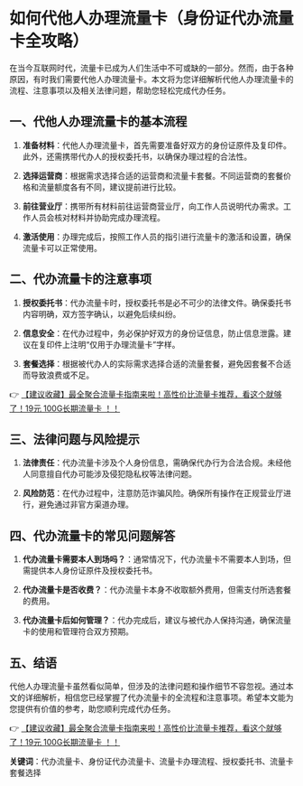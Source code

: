 # 如何代他人办理流量卡（身份证代办流量卡全攻略）

在当今互联网时代，流量卡已成为人们生活中不可或缺的一部分。然而，由于各种原因，有时我们需要代他人办理流量卡。本文将为您详细解析代他人办理流量卡的流程、注意事项以及相关法律问题，帮助您轻松完成代办任务。

## 一、代他人办理流量卡的基本流程

1. **准备材料**：代他人办理流量卡，首先需要准备好双方的身份证原件及复印件。此外，还需携带代办人的授权委托书，以确保办理过程的合法性。

2. **选择运营商**：根据需求选择合适的运营商和流量卡套餐。不同运营商的套餐价格和流量额度各有不同，建议提前进行比较。

3. **前往营业厅**：携带所有材料前往运营商营业厅，向工作人员说明代办需求。工作人员会核对材料并协助完成办理流程。

4. **激活使用**：办理完成后，按照工作人员的指引进行流量卡的激活和设置，确保流量卡可以正常使用。

## 二、代办流量卡的注意事项

1. **授权委托书**：代办流量卡时，授权委托书是必不可少的法律文件。确保委托书内容明确，双方签字确认，以避免后续纠纷。

2. **信息安全**：在代办过程中，务必保护好双方的身份证信息，防止信息泄露。建议在复印件上注明“仅用于办理流量卡”字样。

3. **套餐选择**：根据被代办人的实际需求选择合适的流量套餐，避免因套餐不合适而导致浪费或不足。

👉 [【建议收藏】最全聚合流量卡指南来啦！高性价比流量卡推荐，看这个就够了！19元 100G长期流量卡 ！！](https://bit.ly/Liuliangka)

## 三、法律问题与风险提示

1. **法律责任**：代办流量卡涉及个人身份信息，需确保代办行为合法合规。未经他人同意擅自代办可能涉及侵犯隐私权等法律问题。

2. **风险防范**：在代办过程中，注意防范诈骗风险。确保所有操作在正规营业厅进行，避免通过非官方渠道办理。

## 四、代办流量卡的常见问题解答

1. **代办流量卡需要本人到场吗？**：通常情况下，代办流量卡不需要本人到场，但需提供本人身份证原件及授权委托书。

2. **代办流量卡是否收费？**：代办流量卡本身不收取额外费用，但需支付所选套餐的费用。

3. **代办流量卡后如何管理？**：代办完成后，建议与被代办人保持沟通，确保流量卡的使用和管理符合双方预期。

## 五、结语

代他人办理流量卡虽然看似简单，但涉及的法律问题和操作细节不容忽视。通过本文的详细解析，相信您已经掌握了代办流量卡的全流程和注意事项。希望本文能为您提供有价值的参考，助您顺利完成代办任务。

👉 [【建议收藏】最全聚合流量卡指南来啦！高性价比流量卡推荐，看这个就够了！19元 100G长期流量卡 ！！](https://bit.ly/Liuliangka)

**关键词**：代办流量卡、身份证代办流量卡、流量卡办理流程、授权委托书、流量卡套餐选择